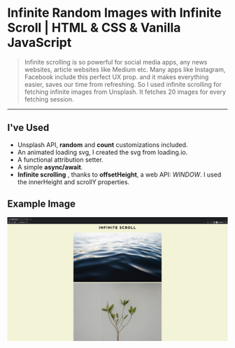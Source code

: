 # Infinite Random Images with **Infinite Scroll** | **HTML** & **CSS** & **Vanilla JavaScript**

> Infinite scrolling is so powerful for social media apps, any news websites, article websites like Medium etc. Many apps like Instagram, Facebook include this perfect UX prop. and it makes everything easier, saves our time from refreshing. So I used infinite scrolling for fetching infinite images from Unsplash. It fetches 20 images for every fetching session.

---

## I've Used

- Unsplash API, **random** and **count** customizations included.
- An animated loading svg, I created the svg from loading.io.
- A functional attribution setter.
- A simple **async/await**.
- **Infinite scrolling** , thanks to **offsetHeight**, a web API: _WINDOW_. I used the innerHeight and scrollY properties.

## Example Image

![alt exampleImg](./imgs/example.png)
